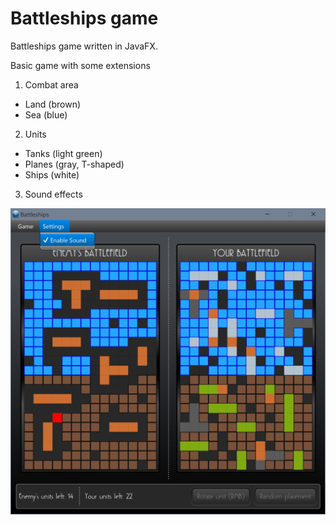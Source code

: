 # Battleships game
Battleships game written in JavaFX.

Basic game with some extensions

1. Combat area
* Land (brown)
* Sea  (blue)

2. Units
* Tanks (light green)
* Planes (gray, T-shaped)
* Ships (white)

3. Sound effects

![GitHub Logo](/img/screenshot.png)
